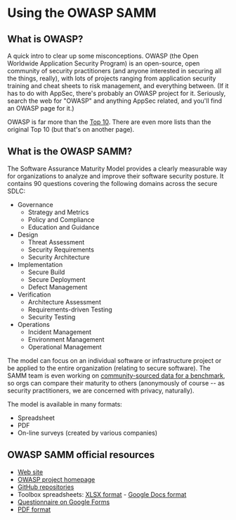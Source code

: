 # Using the OWASP SAMM

## What is OWASP?

A quick intro to clear up some misconceptions. OWASP (the Open Worldwide Application Security Program) is an open-source, open community of security practitioners (and anyone interested in securing all the things, really), with lots of projects ranging from application security training and cheat sheets to risk management, and everything between. (If it has to do with AppSec, there's probably an OWASP project for it. Seriously, search the web for "OWASP" and anything AppSec related, and you'll find an OWASP page for it.) 

OWASP is far more than the [Top 10](https://owasp.org/www-project-top-ten). There are even more lists than the original Top 10 (but that's on another page).

## What is the OWASP SAMM?

The Software Assurance Maturity Model provides a clearly measurable way for organizations to analyze and improve their software security posture. It contains 90 questions covering the following domains across the secure SDLC:

* Governance
  * Strategy and Metrics
  * Policy and Compliance
  * Education and Guidance
* Design
  * Threat Assessment
  * Security Requirements
  * Security Architecture
* Implementation
  * Secure Build
  * Secure Deployment
  * Defect Management
* Verification
  * Architecture Assessment
  * Requirements-driven Testing
  * Security Testing
* Operations
  * Incident Management
  * Environment Management
  * Operational Management

The model can focus on an individual software or infrastructure project or be applied to the entire organization (relating to secure software). The SAMM team is even working on [community-sourced data for a benchmark](https://owaspsamm.org/benchmark), so orgs can compare their maturity to others (anonymously of course -- as security practitioners, we are concerned with privacy, naturally). 

The model is available in many formats:
* Spreadsheet
* PDF
* On-line surveys (created by various companies)

## OWASP SAMM official resources

* [Web site](https://owaspsamm.org)
* [OWASP project homepage](https://owasp.org/www-project-samm)
* [GitHub repositories](https://github.com/owaspsamm)
* Toolbox spreadsheets: [XLSX format](https://github.com/owaspsamm/core/releases/latest) - [Google Docs format](https://docs.google.com/spreadsheets/d/1jmLVltRhuG19AX5cLUcWH1Qox2Uic17rD29gMVG5zDE/view#gid=1716553355)
* [Questionnaire on Google Forms](https://forms.gle/r9n6NaifRRKmvTkJ7)
* [PDF format](https://drive.google.com/file/d/1cI3Qzfrly_X89z7StLWI5p_Jfqs0-OZv/view?usp=sharing)

